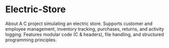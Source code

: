 # Electric-Store
About A C project simulating an electric store. Supports customer and employee management, inventory tracking, purchases, returns, and activity logging. Features modular code (C &amp; headers), file handling, and structured programming principles.
